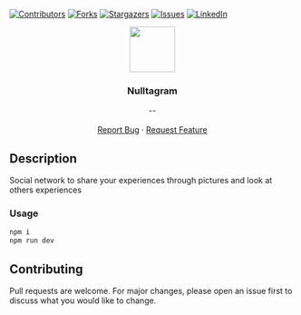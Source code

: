 [![Contributors][contributors-shield]][contributors-url]
[![Forks][forks-shield]][forks-url]
[![Stargazers][stars-shield]][stars-url]
[![Issues][issues-shield]][issues-url]
[![LinkedIn][linkedin-shield]][linkedin-url]


<p align="center">
  <img src="https://img.icons8.com/carbon-copy/2x/camera.png" width="80" height="80">
  <h3 align="center">Nulltagram</h3>

  <p align="center">
        <em>--</em>
    <br /><br />
    <a href="https://github.com/fredhii/nulltagram/issues">Report Bug</a>
    ·
    <a href="https://github.com/fredhii/nulltagram/issues">Request Feature</a>
  </p>
</p>

## Description
Social network to share your experiences through pictures and look at others experiences

### Usage
```sh
npm i
npm run dev
```

## Contributing
Pull requests are welcome. For major changes, please open an issue first to discuss what you would like to change.



[contributors-shield]: https://img.shields.io/github/contributors/fredhii/nulltagram?style=flat-square
[contributors-url]: https://github.com/fredhii/nulltagram/graphs/contributors
[forks-shield]: https://img.shields.io/github/forks/fredhii/nulltagram.svg?style=flat-square
[forks-url]: https://github.com/fredhii/nulltagram/network/members
[stars-shield]: https://img.shields.io/github/stars/fredhii/nulltagram.svg?style=flat-square
[stars-url]: https://github.com/fredhii/nulltagram/stargazers
[issues-shield]: https://img.shields.io/github/issues/fredhii/nulltagram?style=flat-square
[issues-url]: https://github.com/fredhii/nulltagram/issues
[linkedin-shield]: https://img.shields.io/badge/-LinkedIn-black.svg?style=flat-square&logo=linkedin&colorB=555
[linkedin-url]: https://linkedin.com/in/fredhii
